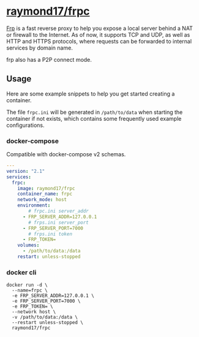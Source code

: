# [raymond17/frpc](https://github.com/raymondtc/frp-docker/tree/main/frpc)

[Frp](https://github.com/fatedier/frp) is a fast reverse proxy to help you expose a local server behind a NAT or firewall to the Internet. As of now, it supports TCP and UDP, as well as HTTP and HTTPS protocols, where requests can be forwarded to internal services by domain name.

frp also has a P2P connect mode.

## Usage

Here are some example snippets to help you get started creating a container.

The file ```frpc.ini``` will be generated in ```/path/to/data``` when starting the container if not exists, which contains some frequently used example configurations.

### docker-compose

Compatible with docker-compose v2 schemas.

```yaml
---
version: "2.1"
services:
  frpc:
    image: raymond17/frpc
    container_name: frpc
    network_mode: host
    environment:
        # frpc.ini server_addr
      - FRP_SERVER_ADDR=127.0.0.1
        # frps.ini server_port
      - FRP_SERVER_PORT=7000
        # frps.ini token
      - FRP_TOKEN=
    volumes:
      - /path/to/data:/data
    restart: unless-stopped
```

### docker cli

```shell
docker run -d \
  --name=frpc \
  -e FRP_SERVER_ADDR=127.0.0.1 \
  -e FRP_SERVER_PORT=7000 \
  -e FRP_TOKEN= \
  --network host \
  -v /path/to/data:/data \
  --restart unless-stopped \
  raymond17/frpc
```
